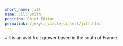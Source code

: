 ```yaml
---
short_name: jill
name: Jill Smith
position: Chief Editor
permalink: /jekyll_circle_ci_test/jill.html
---
```

Jill is an avid fruit grower based in the south of France.